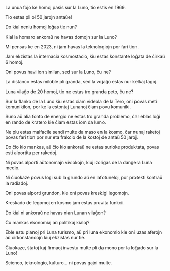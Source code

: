 La unua fojo ke homoj paŝis sur la Luno, tio estis en 1969.

Tio estas pli ol 50 jarojn antaŭe!

Do kial neniu homoj loĝas tie nun?

Kial la homaro ankoraŭ ne havas domojn sur la Luno?

Mi pensas ke en 2023, ni jam havas la teknologiojn por fari tion.

Jam ekzistas la internacia kosmostacio, kiu estas konstante loĝata de ĉirkaŭ 6 homoj.

Oni povus havi ion similan, sed sur la Luno, ĉu ne?

La distanco estas miloble pli granda, sed la vojaĝo estas nur kelkaj tagoj.

Luna vilaĝo de 20 homoj, tio ne estas tro granda peto, ĉu ne?

Sur la flanko de la Luno kiu estas ĉiam videbla de la Tero, oni povas meti komunikilon, por ke la estontaj Lunanoj ĉiam povu komuniki.

Suno aŭ alia fonto de energio ne estas tro granda problemo, ĉar eblas loĝi en rando de kratero kie ĉiam estas iom da lumo.

Ne plu estas malfacile sendi multe da maso en la kosmo, ĉar nunaj raketoj povas fari tion por nur eta frakcio de la kostoj de antaŭ 50 jaroj.

Do ĉio kio mankas, aŭ ĉio kio ankoraŭ ne estas surloke produktata, povas esti alportita per rakedoj.

Ni povas alporti aŭtonomajn vivlokojn, kiuj izoligas de la danĝera Luna medio.

Ni ĉiuokaze povus loĝi sub la grundo aŭ en lafotuneloj, por protekti kontraŭ la radiadoj.

Oni povas alporti grundon, kie oni povas kreskigi legomojn.

Kreskado de legomoj en kosmo jam estas pruvita funkcii.

Do kial ni ankoraŭ ne havas nian Lunan vilaĝon?

Ĉu mankas ekonomiaj aŭ politikaj kialoj?

Eble estu planoj pri Luna turismo, aŭ pri luna ekonomio kie oni uzas aferojn aŭ cirkonstancojn kiuj ekzistas nur tie.

Ĉiuokaze, ŝtatoj kaj firmaoj investu multe pli da mono por la loĝado sur la Luno!

Scienco, teknologio, kulturo... ni povas gajni multe.